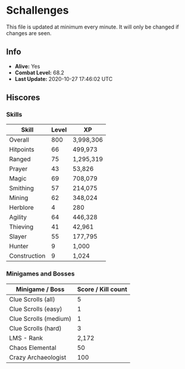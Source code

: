# Schallenges

This file is updated at minimum every minute. It will only be changed if changes are seen.

## Info

 - **Alive:** Yes
 - **Combat Level:** 68.2
 - **Last Update:** 2020-10-27 17:46:02 UTC

## Hiscores

### Skills

| Skill | Level | XP |
|--|--|--|
| Overall | 800 | 3,998,306 |
| Hitpoints | 66 | 499,973 |
| Ranged | 75 | 1,295,319 |
| Prayer | 43 | 53,826 |
| Magic | 69 | 708,079 |
| Smithing | 57 | 214,075 |
| Mining | 62 | 348,024 |
| Herblore | 4 | 280 |
| Agility | 64 | 446,328 |
| Thieving | 41 | 42,961 |
| Slayer | 55 | 177,795 |
| Hunter | 9 | 1,000 |
| Construction | 9 | 1,024 |

### Minigames and Bosses

| Minigame / Boss | Score / Kill count |
|--|--|
| Clue Scrolls (all) | 5 |
| Clue Scrolls (easy) | 1 |
| Clue Scrolls (medium) | 1 |
| Clue Scrolls (hard) | 3 |
| LMS - Rank | 2,172 |
| Chaos Elemental | 50 |
| Crazy Archaeologist | 100 |
